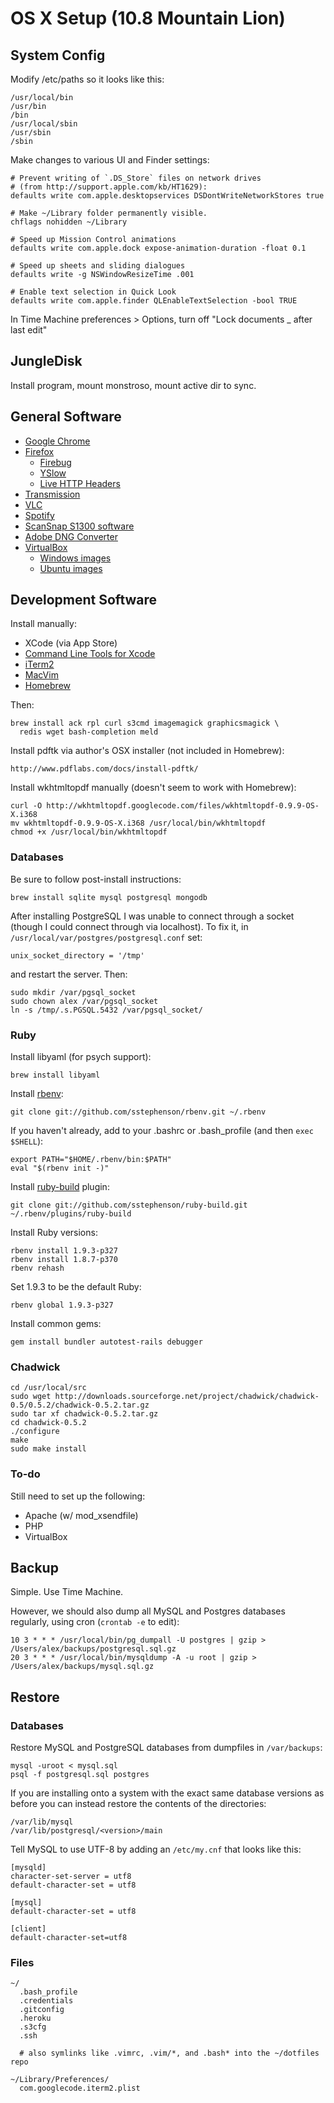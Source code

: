 OS X Setup (10.8 Mountain Lion)
===============================

System Config
-------------

Modify /etc/paths so it looks like this:

    /usr/local/bin
    /usr/bin
    /bin
    /usr/local/sbin
    /usr/sbin
    /sbin

Make changes to various UI and Finder settings:

    # Prevent writing of `.DS_Store` files on network drives
    # (from http://support.apple.com/kb/HT1629):
    defaults write com.apple.desktopservices DSDontWriteNetworkStores true

    # Make ~/Library folder permanently visible.
    chflags nohidden ~/Library

    # Speed up Mission Control animations
    defaults write com.apple.dock expose-animation-duration -float 0.1

    # Speed up sheets and sliding dialogues
    defaults write -g NSWindowResizeTime .001

    # Enable text selection in Quick Look
    defaults write com.apple.finder QLEnableTextSelection -bool TRUE

In Time Machine preferences > Options, turn off "Lock documents _ after last edit"


JungleDisk
----------

Install program, mount monstroso, mount active dir to sync.


General Software
----------------

* [Google Chrome](http://www.google.com/chrome)
* [Firefox](http://www.firefox.com/)
  * [Firebug](http://getfirebug.com)
  * [YSlow](http://developer.yahoo.com/yslow)
  * [Live HTTP Headers](https://addons.mozilla.org/en-US/firefox/addon/3829)
* [Transmission](http://www.transmissionbt.com)
* [VLC](http://www.videolan.org/vlc)
* [Spotify](http://www.spotify.com/)
* [ScanSnap S1300 software](http://www.fujitsu.com/global/support/computing/peripheral/scanners/software/s1300m-setup.html)
* [Adobe DNG Converter](http://www.adobe.com/support/downloads/detail.jsp?ftpID=5518)
* [VirtualBox](http://virtualbox.org/)
  * [Windows images](https://github.com/xdissent/ievms)
  * [Ubuntu images](http://virtualboxes.org/images/ubuntu/)


Development Software
--------------------

Install manually:

* XCode (via App Store)
* [Command Line Tools for Xcode](http://connect.apple.com/)
* [iTerm2](http://www.iterm2.com/)
* [MacVim](http://code.google.com/p/macvim/)
* [Homebrew](http://mxcl.github.com/homebrew/)

Then:

    brew install ack rpl curl s3cmd imagemagick graphicsmagick \
      redis wget bash-completion meld

Install pdftk via author's OSX installer (not included in Homebrew):

    http://www.pdflabs.com/docs/install-pdftk/

Install wkhtmltopdf manually (doesn't seem to work with Homebrew):

    curl -O http://wkhtmltopdf.googlecode.com/files/wkhtmltopdf-0.9.9-OS-X.i368
    mv wkhtmltopdf-0.9.9-OS-X.i368 /usr/local/bin/wkhtmltopdf
    chmod +x /usr/local/bin/wkhtmltopdf

### Databases

Be sure to follow post-install instructions:

    brew install sqlite mysql postgresql mongodb

After installing PostgreSQL I was unable to connect through a socket (though I could connect through via localhost). To fix it, in `/usr/local/var/postgres/postgresql.conf` set:

    unix_socket_directory = '/tmp'

and restart the server. Then:

    sudo mkdir /var/pgsql_socket
    sudo chown alex /var/pgsql_socket
    ln -s /tmp/.s.PGSQL.5432 /var/pgsql_socket/

### Ruby

Install libyaml (for psych support):

    brew install libyaml

Install [rbenv](https://github.com/sstephenson/rbenv):

    git clone git://github.com/sstephenson/rbenv.git ~/.rbenv

If you haven't already, add to your .bashrc or .bash_profile (and then `exec $SHELL`):

    export PATH="$HOME/.rbenv/bin:$PATH"
    eval "$(rbenv init -)"

Install [ruby-build](https://github.com/sstephenson/ruby-build) plugin:

    git clone git://github.com/sstephenson/ruby-build.git ~/.rbenv/plugins/ruby-build

Install Ruby versions:

    rbenv install 1.9.3-p327
    rbenv install 1.8.7-p370
    rbenv rehash

Set 1.9.3 to be the default Ruby:

    rbenv global 1.9.3-p327

Install common gems:

    gem install bundler autotest-rails debugger

### Chadwick

    cd /usr/local/src
    sudo wget http://downloads.sourceforge.net/project/chadwick/chadwick-0.5/0.5.2/chadwick-0.5.2.tar.gz
    sudo tar xf chadwick-0.5.2.tar.gz
    cd chadwick-0.5.2
    ./configure
    make
    sudo make install

### To-do

Still need to set up the following:

* Apache (w/ mod_xsendfile)
* PHP
* VirtualBox


Backup
------

Simple. Use Time Machine.

However, we should also dump all MySQL and Postgres databases regularly, using cron (`crontab -e` to edit):

    10 3 * * * /usr/local/bin/pg_dumpall -U postgres | gzip > /Users/alex/backups/postgresql.sql.gz
    20 3 * * * /usr/local/bin/mysqldump -A -u root | gzip > /Users/alex/backups/mysql.sql.gz


Restore
-------

### Databases

Restore MySQL and PostgreSQL databases from dumpfiles in `/var/backups`:

    mysql -uroot < mysql.sql
    psql -f postgresql.sql postgres

If you are installing onto a system with the exact same database versions as before you can instead restore the contents of the directories:

    /var/lib/mysql
    /var/lib/postgresql/<version>/main

Tell MySQL to use UTF-8 by adding an `/etc/my.cnf` that looks like this:

    [mysqld]
    character-set-server = utf8
    default-character-set = utf8

    [mysql]
    default-character-set = utf8

    [client]
    default-character-set=utf8

### Files

    ~/
      .bash_profile
      .credentials
      .gitconfig
      .heroku
      .s3cfg
      .ssh

      # also symlinks like .vimrc, .vim/*, and .bash* into the ~/dotfiles repo

    ~/Library/Preferences/
      com.googlecode.iterm2.plist

